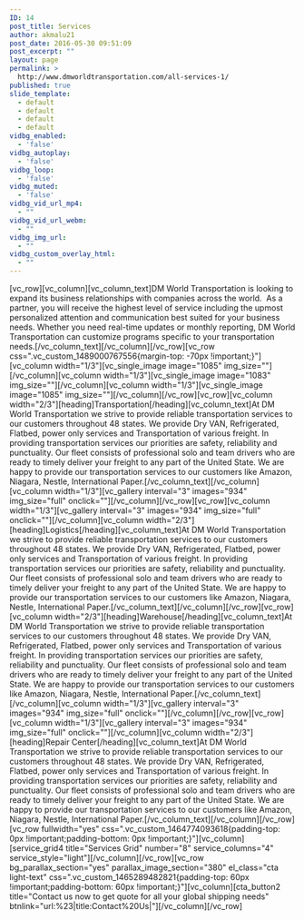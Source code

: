 ```yaml
---
ID: 14
post_title: Services
author: akmalu21
post_date: 2016-05-30 09:51:09
post_excerpt: ""
layout: page
permalink: >
  http://www.dmworldtransportation.com/all-services-1/
published: true
slide_template:
  - default
  - default
  - default
  - default
vidbg_enabled:
  - 'false'
vidbg_autoplay:
  - 'false'
vidbg_loop:
  - 'false'
vidbg_muted:
  - 'false'
vidbg_vid_url_mp4:
  - ""
vidbg_vid_url_webm:
  - ""
vidbg_img_url:
  - ""
vidbg_custom_overlay_html:
  - ""
---
```

[vc_row][vc_column][vc_column_text]DM World Transportation is looking to expand its business relationships with companies across the world.  As a partner, you will receive the highest level of service including the upmost personalized attention and communication best suited for your business needs. Whether you need real-time updates or monthly reporting, DM World Transportation can customize programs specific to your transportation needs.[/vc_column_text][/vc_column][/vc_row][vc_row css=".vc_custom_1489000767556{margin-top: -70px !important;}"][vc_column width="1/3"][vc_single_image image="1085" img_size=""][/vc_column][vc_column width="1/3"][vc_single_image image="1083" img_size=""][/vc_column][vc_column width="1/3"][vc_single_image image="1085" img_size=""][/vc_column][/vc_row][vc_row][vc_column width="2/3"][heading]Transportation[/heading][vc_column_text]At DM World Transportation we strive to provide reliable transportation services to our customers throughout 48 states. We provide Dry VAN, Refrigerated, Flatbed, power only services and Transportation of various freight. In providing transportation services our priorities are safety, reliability and punctuality. Our fleet consists of professional solo and team drivers who are ready to timely deliver your freight to any part of the United State. We are happy to provide our transportation services to our customers like Amazon, Niagara, Nestle, International Paper.[/vc_column_text][/vc_column][vc_column width="1/3"][vc_gallery interval="3" images="934" img_size="full" onclick=""][/vc_column][/vc_row][vc_row][vc_column width="1/3"][vc_gallery interval="3" images="934" img_size="full" onclick=""][/vc_column][vc_column width="2/3"][heading]Logistics[/heading][vc_column_text]At DM World Transportation we strive to provide reliable transportation services to our customers throughout 48 states. We provide Dry VAN, Refrigerated, Flatbed, power only services and Transportation of various freight. In providing transportation services our priorities are safety, reliability and punctuality. Our fleet consists of professional solo and team drivers who are ready to timely deliver your freight to any part of the United State. We are happy to provide our transportation services to our customers like Amazon, Niagara, Nestle, International Paper.[/vc_column_text][/vc_column][/vc_row][vc_row][vc_column width="2/3"][heading]Warehouse[/heading][vc_column_text]At DM World Transportation we strive to provide reliable transportation services to our customers throughout 48 states. We provide Dry VAN, Refrigerated, Flatbed, power only services and Transportation of various freight. In providing transportation services our priorities are safety, reliability and punctuality. Our fleet consists of professional solo and team drivers who are ready to timely deliver your freight to any part of the United State. We are happy to provide our transportation services to our customers like Amazon, Niagara, Nestle, International Paper.[/vc_column_text][/vc_column][vc_column width="1/3"][vc_gallery interval="3" images="934" img_size="full" onclick=""][/vc_column][/vc_row][vc_row][vc_column width="1/3"][vc_gallery interval="3" images="934" img_size="full" onclick=""][/vc_column][vc_column width="2/3"][heading]Repair Center[/heading][vc_column_text]At DM World Transportation we strive to provide reliable transportation services to our customers throughout 48 states. We provide Dry VAN, Refrigerated, Flatbed, power only services and Transportation of various freight. In providing transportation services our priorities are safety, reliability and punctuality. Our fleet consists of professional solo and team drivers who are ready to timely deliver your freight to any part of the United State. We are happy to provide our transportation services to our customers like Amazon, Niagara, Nestle, International Paper.[/vc_column_text][/vc_column][/vc_row][vc_row fullwidth="yes" css=".vc_custom_1464774093618{padding-top: 0px !important;padding-bottom: 0px !important;}"][vc_column][service_grid4 title="Services Grid" number="8" service_columns="4" service_style="light"][/vc_column][/vc_row][vc_row bg_parallax_section="yes" parallax_image_section="380" el_class="cta light-text" css=".vc_custom_1465289482821{padding-top: 60px !important;padding-bottom: 60px !important;}"][vc_column][cta_button2 title="Contact us now to get quote for all your global shipping needs" btnlink="url:%23|title:Contact%20Us|"][/vc_column][/vc_row]
